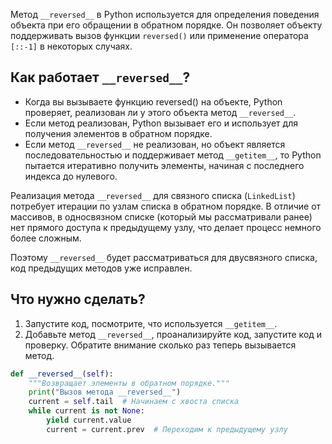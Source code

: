 Метод `__reversed__` в Python используется для определения поведения объекта при его обращении в обратном порядке. 
Он позволяет объекту поддерживать вызов функции `reversed()` или применение оператора `[::-1]` в некоторых случаях.

## Как работает `__reversed__`?

* Когда вы вызываете функцию reversed() на объекте, Python проверяет, реализован ли у этого объекта метод `__reversed__`. 
* Если метод реализован, Python вызывает его и использует для получения элементов в обратном порядке. 
* Если метод `__reversed__` не реализован, но объект является последовательностью и поддерживает метод `__getitem__`, 
то Python пытается итеративно получить элементы, начиная с последнего индекса до нулевого.

Реализация метода `__reversed__` для связного списка (`LinkedList`) потребует итерации по узлам списка в обратном порядке. 
В отличие от массивов, в односвязном списке (который мы рассматривали ранее) нет прямого доступа к предыдущему узлу, 
что делает процесс немного более сложным.

Поэтому `__reversed__` будет рассматриваться для двусвязного списка, код предыдущих методов уже исправлен.

## Что нужно сделать?

1. Запустите код, посмотрите, что используется `__getitem__`.
2. Добавьте метод `__reversed__`, проанализируйте код, запустите код и проверку. Обратите внимание сколько раз теперь вызывается метод.

```python
def __reversed__(self):
    """Возвращает элементы в обратном порядке."""
    print("Вызов метода __reversed__")
    current = self.tail  # Начинаем с хвоста списка
    while current is not None:
        yield current.value
        current = current.prev  # Переходим к предыдущему узлу
```
